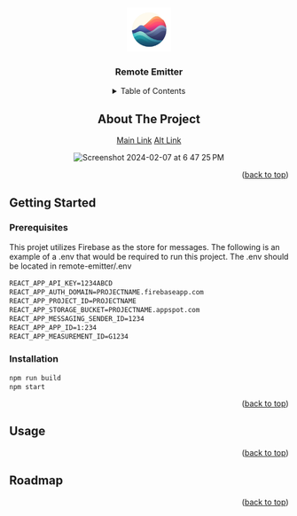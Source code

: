 <a name="readme-top"></a>
<br />
<div align="center">
  <a href="[https://github.com/Aishlia/remote-emitter](https://github.com/Aishlia/remote-emitter)">
    <img src="public/logo512.png" alt="Logo" width="80" height="80">
  </a>

  <h3 align="center">Remote Emitter</h3>

<details>
  <summary>Table of Contents</summary>
  <ol>
    <li>
      <a href="#about-the-project">About The Project</a>
    </li>
    <li>
      <a href="#getting-started">Getting Started</a>
      <ul>
        <li><a href="#prerequisites">Prerequisites</a></li>
        <li><a href="#installation">Installation</a></li>
      </ul>
    </li>
    <li><a href="#usage">Usage</a></li>
  </ol>
</details>



<!-- ABOUT THE PROJECT -->
## About The Project
[Main Link](https://www.jn.country)
[Alt Link](https://remote-emitter.pages.dev/)

![Screenshot 2024-02-07 at 6 47 25 PM](https://github.com/Aishlia/remote-emitter/assets/18436006/33802a54-cf24-4f86-abd7-a7d3975cda50)
</div>
<p align="right">(<a href="#readme-top">back to top</a>)</p>

## Getting Started

### Prerequisites
This projet utilizes Firebase as the store for messages. The following is an example of a .env that would be required to run this project. The .env should be located in remote-emitter/.env
```
REACT_APP_API_KEY=1234ABCD
REACT_APP_AUTH_DOMAIN=PROJECTNAME.firebaseapp.com
REACT_APP_PROJECT_ID=PROJECTNAME
REACT_APP_STORAGE_BUCKET=PROJECTNAME.appspot.com
REACT_APP_MESSAGING_SENDER_ID=1234
REACT_APP_APP_ID=1:234
REACT_APP_MEASUREMENT_ID=G1234
```

### Installation

```
npm run build
npm start
```

<p align="right">(<a href="#readme-top">back to top</a>)</p>

## Usage

<p align="right">(<a href="#readme-top">back to top</a>)</p>

## Roadmap

<p align="right">(<a href="#readme-top">back to top</a>)</p>

